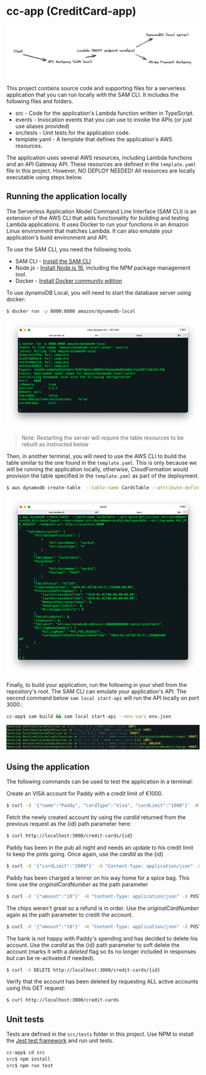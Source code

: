 # cc-app (CreditCard-app)

![Alt text](image.png)

This project contains source code and supporting files for a serverless application that you can run locally with the SAM CLI. It includes the following files and folders.

- src - Code for the application's Lambda function written in TypeScript.
- events - Invocation events that you can use to invoke the APIs (or just use aliases provided)
- src/tests - Unit tests for the application code.
- template.yaml - A template that defines the application's AWS resources.

The application uses several AWS resources, including Lambda functions and an API Gateway API. These resources are defined in the `template.yaml` file in this project. However, NO DEPLOY NEEDED! All resources are locally executable using steps below.

## Running the application locally

The Serverless Application Model Command Line Interface (SAM CLI) is an extension of the AWS CLI that adds functionality for building and testing Lambda applications. It uses Docker to run your functions in an Amazon Linux environment that matches Lambda. It can also emulate your application's build environment and API.

To use the SAM CLI, you need the following tools.

- SAM CLI - [Install the SAM CLI](https://docs.aws.amazon.com/serverless-application-model/latest/developerguide/serverless-sam-cli-install.html)
- Node.js - [Install Node.js 16](https://nodejs.org/en/), including the NPM package management tool.
- Docker - [Install Docker community edition](https://hub.docker.com/search/?type=edition&offering=community)

To use dynamoDB Local, you will need to start the database server using docker:

```bash
$ docker run -p 8000:8000 amazon/dynamodb-local
```

![Alt text](image-2.png)

> Note: Restarting the server will require the table resources to be rebuilt as instructed below

Then, in another terminal, you will need to use the AWS CLI to build the table similar to the one found in the `template.yaml`. This is only because we will be running the application locally, otherwise, CloudFormation would provision the table specified in the `template.yaml` as part of the deployment.

```bash
$ aws dynamodb create-table  --table-name CardsTable --attribute-definitions AttributeName=cardId,AttributeType=S --key-schema AttributeName=cardId,KeyType=HASH --billing-mode PAY_PER_REQUEST --endpoint-url http://localhost:8000
```

![Alt text](image-1.png)

Finally, to build your application, run the following in your shell from the repository's root. The SAM CLI can emulate your application's API. The second command below `sam local start-api` will run the API locally on port 3000.:

```bash
cc-app$ sam build && sam local start-api --env-vars env.json
```

![Alt text](image-4.png)

## Using the application

The following commands can be used to test the application in a terminal:

Create an VISA account for Paddy with a credit limit of €1000.

```bash
$ curl -d '{"name":"Paddy", "cardType":"Visa", "cardLimit":"1000"}' -H "Content-Type: application/json" -X POST http://localhost:3000/credit-cards
```

Fetch the newly created account by using the _cardId_ returned from the previous request as the {id} path parameter here:

```bash
$ curl http://localhost:3000/credit-cards/{id}
```

Paddy has been in the pub all night and needs an update to his credit limit to keep the pints going. Once again, use the _cardId_ as the {id}

```bash
$ curl -d '{"cardLimit":"2000"}' -H "Content-Type: application/json" -X POST http://localhost:3000/credit-cards/{id}
```

Paddy has been charged a tenner on his way home for a spice bag. This time use the _originalCardNumber_ as the path parameter

```bash
$ curl -d '{"amount":"10"}' -H "Content-Type: application/json" -X POST http://localhost:3000/credit-cards/{originalCardNumber}/charge
```

The chips weren't great so a refund is in order. Use the _originalCardNumber_ again as the path parameter to credit the account.

```bash
$ curl -d '{"amount":"10"}' -H "Content-Type: application/json" -X POST http://localhost:3000/credit-cards/{originalCardNumber}/credit
```

The bank is not happy with Paddy's spending and has decided to delete his account. Use the _cardId_ as the {id} path parameter to soft delete the account (marks it with a _deleted_ flag so its no longer included in responses but can be re-activated if needed).

```bash
$ curl -X DELETE http://localhost:3000/credit-cards/{id}
```

Verify that the account has been deleted by requesting ALL active accounts using this GET request:

```bash
$ curl http://localhost:3000/credit-cards
```

## Unit tests

Tests are defined in the `src/tests` folder in this project. Use NPM to install the [Jest test framework](https://jestjs.io/) and run unit tests.

```bash
cc-app$ cd src
src$ npm install
src$ npm run test
```
